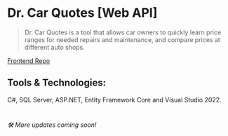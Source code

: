 # Dr. Car Quotes [Web API]

> Dr. Car Quotes is a tool that allows car owners to quickly learn price ranges for needed repairs and maintenance, and compare prices at different auto shops.

[Frontend Repo](https://github.com/Innocent9712/colab16-team9)

## Tools & Technologies:
C#, SQL Server, ASP.NET, Entity Framework Core and Visual Studio 2022.
#
*🛠 More updates coming soon!*
